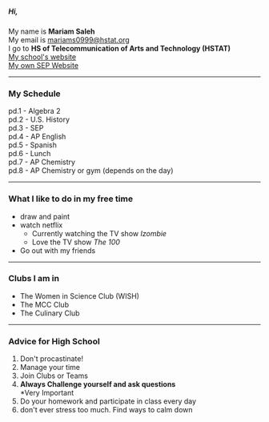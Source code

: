 ##### Hi,  

My name is **Mariam Saleh**  
My email is mariams0999@hstat.org  
I go to **HS of Telecommunication of Arts and Technology (HSTAT)**  
[My school's website](www.hstat.org)  
[My own SEP Website](https://sites.google.com/s/1MbyE0IKdjctE9KyGVhRdPF7ejuPjiM6m/p/0BzErKvI2UeJtS2tfQk9xbldIcEE/edit)

--- 

### My Schedule  

pd.1 - Algebra 2  
pd.2 - U.S. History  
pd.3 - SEP  
pd.4 - AP English  
pd.5 - Spanish  
pd.6 - Lunch  
pd.7 - AP Chemistry  
pd.8 - AP Chemistry or gym (depends on the day)

---

### What I like to do in my free time

* draw and paint
* watch netflix
    * Currently watching the TV show _Izombie_
    * Love the TV show _The 100_
* Go out with my friends

---

### Clubs I am in

* The Women in Science Club (WISH)
* The MCC Club
* The Culinary Club 

---

### Advice for High School

1. Don't procastinate!
2. Manage your time
3. Join Clubs or Teams
4. **Always Challenge yourself and ask questions**   
    *Very Important
5. Do your homework and participate in class every day
6. don't ever stress too much. Find ways to calm down